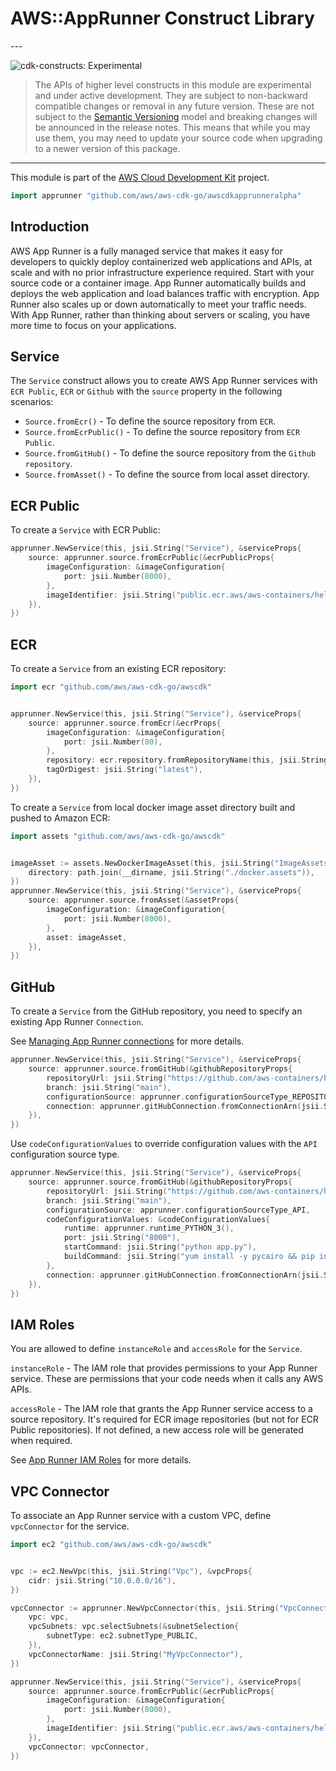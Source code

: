 # AWS::AppRunner Construct Library

<!--BEGIN STABILITY BANNER-->---


![cdk-constructs: Experimental](https://img.shields.io/badge/cdk--constructs-experimental-important.svg?style=for-the-badge)

> The APIs of higher level constructs in this module are experimental and under active development.
> They are subject to non-backward compatible changes or removal in any future version. These are
> not subject to the [Semantic Versioning](https://semver.org/) model and breaking changes will be
> announced in the release notes. This means that while you may use them, you may need to update
> your source code when upgrading to a newer version of this package.

---
<!--END STABILITY BANNER-->

This module is part of the [AWS Cloud Development Kit](https://github.com/aws/aws-cdk) project.

```go
import apprunner "github.com/aws/aws-cdk-go/awscdkapprunneralpha"
```

## Introduction

AWS App Runner is a fully managed service that makes it easy for developers to quickly deploy containerized web applications and APIs, at scale and with no prior infrastructure experience required. Start with your source code or a container image. App Runner automatically builds and deploys the web application and load balances traffic with encryption. App Runner also scales up or down automatically to meet your traffic needs. With App Runner, rather than thinking about servers or scaling, you have more time to focus on your applications.

## Service

The `Service` construct allows you to create AWS App Runner services with `ECR Public`, `ECR` or `Github` with the `source` property in the following scenarios:

* `Source.fromEcr()` - To define the source repository from `ECR`.
* `Source.fromEcrPublic()` - To define the source repository from `ECR Public`.
* `Source.fromGitHub()` - To define the source repository from the `Github repository`.
* `Source.fromAsset()` - To define the source from local asset directory.

## ECR Public

To create a `Service` with ECR Public:

```go
apprunner.NewService(this, jsii.String("Service"), &serviceProps{
	source: apprunner.source.fromEcrPublic(&ecrPublicProps{
		imageConfiguration: &imageConfiguration{
			port: jsii.Number(8000),
		},
		imageIdentifier: jsii.String("public.ecr.aws/aws-containers/hello-app-runner:latest"),
	}),
})
```

## ECR

To create a `Service` from an existing ECR repository:

```go
import ecr "github.com/aws/aws-cdk-go/awscdk"


apprunner.NewService(this, jsii.String("Service"), &serviceProps{
	source: apprunner.source.fromEcr(&ecrProps{
		imageConfiguration: &imageConfiguration{
			port: jsii.Number(80),
		},
		repository: ecr.repository.fromRepositoryName(this, jsii.String("NginxRepository"), jsii.String("nginx")),
		tagOrDigest: jsii.String("latest"),
	}),
})
```

To create a `Service` from local docker image asset directory  built and pushed to Amazon ECR:

```go
import assets "github.com/aws/aws-cdk-go/awscdk"


imageAsset := assets.NewDockerImageAsset(this, jsii.String("ImageAssets"), &dockerImageAssetProps{
	directory: path.join(__dirname, jsii.String("./docker.assets")),
})
apprunner.NewService(this, jsii.String("Service"), &serviceProps{
	source: apprunner.source.fromAsset(&assetProps{
		imageConfiguration: &imageConfiguration{
			port: jsii.Number(8000),
		},
		asset: imageAsset,
	}),
})
```

## GitHub

To create a `Service` from the GitHub repository, you need to specify an existing App Runner `Connection`.

See [Managing App Runner connections](https://docs.aws.amazon.com/apprunner/latest/dg/manage-connections.html) for more details.

```go
apprunner.NewService(this, jsii.String("Service"), &serviceProps{
	source: apprunner.source.fromGitHub(&githubRepositoryProps{
		repositoryUrl: jsii.String("https://github.com/aws-containers/hello-app-runner"),
		branch: jsii.String("main"),
		configurationSource: apprunner.configurationSourceType_REPOSITORY,
		connection: apprunner.gitHubConnection.fromConnectionArn(jsii.String("CONNECTION_ARN")),
	}),
})
```

Use `codeConfigurationValues` to override configuration values with the `API` configuration source type.

```go
apprunner.NewService(this, jsii.String("Service"), &serviceProps{
	source: apprunner.source.fromGitHub(&githubRepositoryProps{
		repositoryUrl: jsii.String("https://github.com/aws-containers/hello-app-runner"),
		branch: jsii.String("main"),
		configurationSource: apprunner.configurationSourceType_API,
		codeConfigurationValues: &codeConfigurationValues{
			runtime: apprunner.runtime_PYTHON_3(),
			port: jsii.String("8000"),
			startCommand: jsii.String("python app.py"),
			buildCommand: jsii.String("yum install -y pycairo && pip install -r requirements.txt"),
		},
		connection: apprunner.gitHubConnection.fromConnectionArn(jsii.String("CONNECTION_ARN")),
	}),
})
```

## IAM Roles

You are allowed to define `instanceRole` and `accessRole` for the `Service`.

`instanceRole` - The IAM role that provides permissions to your App Runner service. These are permissions that
your code needs when it calls any AWS APIs.

`accessRole` - The IAM role that grants the App Runner service access to a source repository. It's required for
ECR image repositories (but not for ECR Public repositories). If not defined, a new access role will be generated
when required.

See [App Runner IAM Roles](https://docs.aws.amazon.com/apprunner/latest/dg/security_iam_service-with-iam.html#security_iam_service-with-iam-roles) for more details.

## VPC Connector

To associate an App Runner service with a custom VPC, define `vpcConnector` for the service.

```go
import ec2 "github.com/aws/aws-cdk-go/awscdk"


vpc := ec2.NewVpc(this, jsii.String("Vpc"), &vpcProps{
	cidr: jsii.String("10.0.0.0/16"),
})

vpcConnector := apprunner.NewVpcConnector(this, jsii.String("VpcConnector"), &vpcConnectorProps{
	vpc: vpc,
	vpcSubnets: vpc.selectSubnets(&subnetSelection{
		subnetType: ec2.subnetType_PUBLIC,
	}),
	vpcConnectorName: jsii.String("MyVpcConnector"),
})

apprunner.NewService(this, jsii.String("Service"), &serviceProps{
	source: apprunner.source.fromEcrPublic(&ecrPublicProps{
		imageConfiguration: &imageConfiguration{
			port: jsii.Number(8000),
		},
		imageIdentifier: jsii.String("public.ecr.aws/aws-containers/hello-app-runner:latest"),
	}),
	vpcConnector: vpcConnector,
})
```
